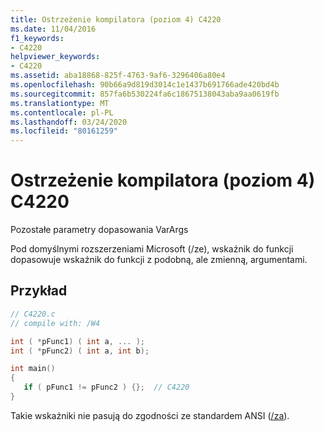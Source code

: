 ```yaml
---
title: Ostrzeżenie kompilatora (poziom 4) C4220
ms.date: 11/04/2016
f1_keywords:
- C4220
helpviewer_keywords:
- C4220
ms.assetid: aba18868-825f-4763-9af6-3296406a80e4
ms.openlocfilehash: 90b66a9d819d3014c1e1437b691766ade420bd4b
ms.sourcegitcommit: 857fa6b530224fa6c18675138043aba9aa0619fb
ms.translationtype: MT
ms.contentlocale: pl-PL
ms.lasthandoff: 03/24/2020
ms.locfileid: "80161259"
---
```

# <a name="compiler-warning-level-4-c4220"></a>Ostrzeżenie kompilatora (poziom 4) C4220

Pozostałe parametry dopasowania VarArgs

Pod domyślnymi rozszerzeniami Microsoft (/ze), wskaźnik do funkcji dopasowuje wskaźnik do funkcji z podobną, ale zmienną, argumentami.

## <a name="example"></a>Przykład

```c
// C4220.c
// compile with: /W4

int ( *pFunc1) ( int a, ... );
int ( *pFunc2) ( int a, int b);

int main()
{
   if ( pFunc1 != pFunc2 ) {};  // C4220
}
```

Takie wskaźniki nie pasują do zgodności ze standardem ANSI ([/za](../../build/reference/za-ze-disable-language-extensions.md)).
